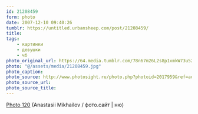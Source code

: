 ```yaml
---
id: 21208459
form: photo
date: 2007-12-10 09:40:26
tumblr: https://untitled.urbansheep.com/post/21208459/
title:
tags:
    - картинки
    - девушки
    - чб
photo_original_url: https://64.media.tumblr.com/78n67m26L2s8p1xmkW73u52X_1280.jpg
photo: "@/assets/media/21208459.jpg"
photo_caption:
photo_source: http://www.photosight.ru/photo.php?photoid=2017959&ref=author
photo_source_url:
photo_source_title:
---
```


<p><a href="http://www.photosight.ru/photo.php?photoid=2017959&amp;ref=author">Photo 120</a> (Anastasii Mikhailov / фото.сайт | ню)</p>
